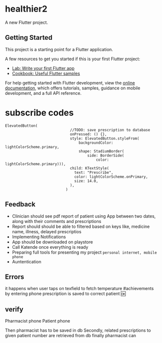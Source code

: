 # healthier2

A new Flutter project.

## Getting Started

This project is a starting point for a Flutter application.

A few resources to get you started if this is your first Flutter project:

- [Lab: Write your first Flutter app](https://docs.flutter.dev/get-started/codelab)
- [Cookbook: Useful Flutter samples](https://docs.flutter.dev/cookbook)

For help getting started with Flutter development, view the
[online documentation](https://docs.flutter.dev/), which offers tutorials,
samples, guidance on mobile development, and a full API reference.

# subscribe codes
``` 
ElevatedButton(
                              //TODO: save prescription to database
                              onPressed: () {},
                              style: ElevatedButton.styleFrom(
                                  backgroundColor: lightColorScheme.primary,
                                  shape: StadiumBorder(
                                      side: BorderSide(
                                          color: lightColorScheme.primary))),
                              child: KTextStyle(
                                text: "Prescribe",
                                color: lightColorScheme.onPrimary,
                                size: 14.0,
                              ),
                            )
```
Feedback
--------
- Clinician should see pdf report of patient using App between two dates, along with their  comments and prescriptions 
- Report should should be able to filtered based on keys like, medicine name, illness, delayed prescriptios
- Implementing Notifications 
- App should be downloaded on playstore
- Call Katende once everything is ready
- Preparing full tools for presenting my project `personal internet, mobile phone`
- Auntentication 

## Errors
it happens when user taps on texfield to fetch temperature
#achievements
by entering phone prescription is saved to correct patient 🆗


verify
-----
Pharmacist phone
Patient phone

Then pharmacist has to be saved in db
Secondly, related prescriptions to given patient number  are retrieved from db 
finally pharmacist can

